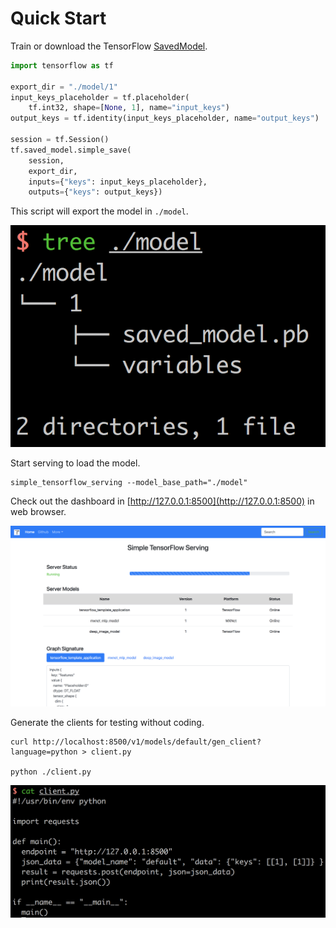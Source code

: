 # Quick Start

Train or download the TensorFlow [SavedModel](https://www.tensorflow.org/programmers_guide/saved_model).

```python
import tensorflow as tf

export_dir = "./model/1"
input_keys_placeholder = tf.placeholder(
    tf.int32, shape=[None, 1], name="input_keys")
output_keys = tf.identity(input_keys_placeholder, name="output_keys")

session = tf.Session()
tf.saved_model.simple_save(
    session,
    export_dir,
    inputs={"keys": input_keys_placeholder},
    outputs={"keys": output_keys})
```

This script will export the model in `./model`.

![](../../images/savedmodel_files.png)

Start serving to load the model.

```
simple_tensorflow_serving --model_base_path="./model"
```

Check out the dashboard in [http://127.0.0.1:8500](http://127.0.0.1:8500) in web browser.
 
![dashboard](../../images/dashboard.png)

Generate the clients for testing without coding.

```
curl http://localhost:8500/v1/models/default/gen_client?language=python > client.py

python ./client.py
```

![](../../images/gen_python_code.png)
